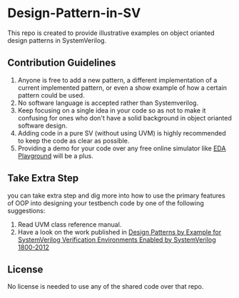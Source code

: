 # Design-Pattern-in-SV
This repo is created to provide illustrative examples on object orianted design patterns in SystemVerilog.

## Contribution Guidelines
1. Anyone is free to add a new pattern, a different implementation of a current implemented pattern, or even a show example of how a certain pattern could be used.
2. No software language is accepted rather than Systemverilog.
3. Keep focusing on a single idea in your code so as not to make it confusing for ones who don't have a solid background in object orianted software design.
4. Adding code in a pure SV (without using UVM) is highly recommended to keep the code as clear as possible.
5. Providing a demo for your code over any free online simulator like [EDA Playground](https://edaplayground.com) will be a plus.

## Take Extra Step
you can take extra step and dig more into how to use the primary features of OOP into designing your testbench code by one of the following suggestions:
1. Read UVM class reference manual.
2. Have a look on the work published in [Design Patterns by Example for SystemVerilog Verification Environments Enabled by SystemVerilog 1800-2012](https://static1.squarespace.com/static/521153a8e4b01a5565d75104/t/571d3b08746fb91673c11962/1461533459432/08_2.pdf)

## License
No license is needed to use any of the shared code over that repo.
